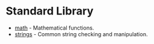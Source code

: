 # Standard Library

- [math](https://github.com/elliotchance/ok/tree/master/lib/math) - Mathematical functions.
- [strings](https://github.com/elliotchance/ok/tree/master/lib/strings) - Common string checking and manipulation.
